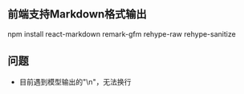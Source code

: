## 前端支持Markdown格式输出
npm install react-markdown remark-gfm rehype-raw rehype-sanitize

## 问题
- 目前遇到模型输出的"\n"，无法换行